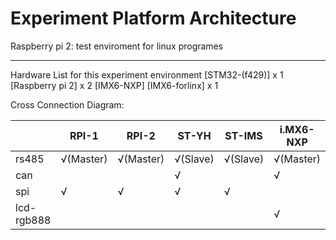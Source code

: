 Experiment Platform Architecture
===

Raspberry pi 2: test enviroment for linux programes


---
Hardware List for this experiment environment
[STM32-(f429)] x 1
[Raspberry pi 2] x 2
[IMX6-NXP]
[IMX6-forlinx] x 1

Cross Connection Diagram:

||RPI-1|RPI-2|ST-YH|**ST-IMS**|i.MX6-NXP|i.MX6-S2|335x|
|-|-|-|-|-|-|-|-|
|rs485|√(Master)|√(Master)|√(Slave)|√(Slave)|√(Master)|√(Master)|√(Master)|
|can|||√||√|√|√|
|spi|√|√|√|√||||
|lcd-rgb888|||||√|||
